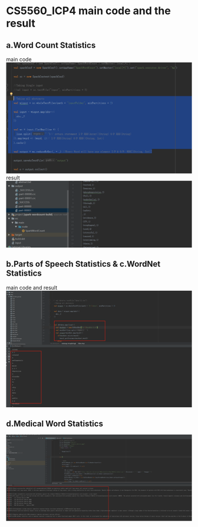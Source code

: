 # CS5560_ICP4 main code and the result
## a.Word Count Statistics
main code
![](<https://github.com/yuximao/CS5560_ICP/blob/master/document/4.11.PNG>)
result
![](<https://github.com/yuximao/CS5560_ICP/blob/master/document/4.12.PNG>)
## b.Parts of Speech Statistics & c.WordNet Statistics
main code and result
![](<https://github.com/yuximao/CS5560_ICP/blob/master/document/4.1.png>)
## d.Medical Word Statistics
![](<https://github.com/yuximao/CS5560_ICP/blob/master/document/4.2.png>)
